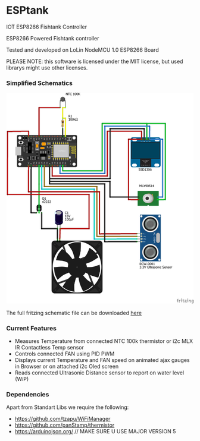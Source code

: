 # ESPtank
IOT ESP8266 Fishtank Controller

ESP8266 Powered Fishtank controller

Tested and developed on LoLin NodeMCU 1.0 ESP8266 Board

PLEASE NOTE: this software is licensed under the MIT license, but used librarys might use other licenses.

### Simplified Schematics

![alt text](https://raw.githubusercontent.com/psych0d0g/ESP8266_FishTank/master/schematics/ESP8266_FishTank.png "Simplified Schematics")

The full fritzing schematic file can be downloaded [here](https://raw.githubusercontent.com/psych0d0g/ESP8266_FishTank/master/schematics/ESP8266_FishTank.fzz)

### Current Features

* Measures Temperature from connected NTC 100k thermistor or i2c MLX IR Contactless Temp sensor
* Controls connected FAN using PID PWM
* Displays current Temperature and FAN speed on animated ajax gauges in Browser or on attached i2c Oled screen
* Reads connected Ultrasonic Distance sensor to report on water level (WiP)

### Dependencies

Apart from Standart Libs we require the following:

 *   https://github.com/tzapu/WiFiManager
 *   https://github.com/panStamp/thermistor
 *   https://arduinojson.org/ // MAKE SURE U USE MAJOR VERSION 5
